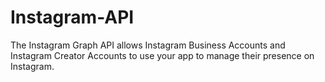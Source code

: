 # Instagram-API
The Instagram Graph API allows Instagram Business Accounts and Instagram Creator Accounts to use your app to manage their presence on Instagram.
